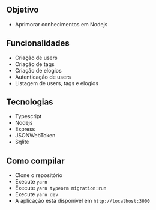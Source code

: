 ## Objetivo
- Aprimorar conhecimentos em Nodejs

## Funcionalidades
- Criação de users
- Criação de tags
- Criação de elogios
- Autenticação de users
- Listagem de users, tags e elogios

## Tecnologias
- Typescript
- Nodejs
- Express
- JSONWebToken
- Sqlite

## Como compilar
- Clone o repositório
- Execute ``yarn`` 
- Execute ``yarn typeorm migration:run``
- Execute ``yarn dev``
- A aplicação está disponível em ``http://localhost:3000``